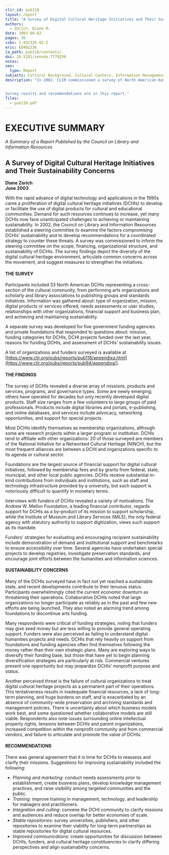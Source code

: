 ```yaml
---
clir_id: pub118
layout: report
title: "A Survey of Digital Cultural Heritage Initiatives and Their Sustainability Concerns"
authors: 
  - Zorich, Diane M.
date: 2003-06-02
pages: 56
isbn: 1-932326-02-2
eric: ED482236
ia_path: pub118/contents/
doi: 10.5281/zenodo.7779250
notes:
seo:
  type: Report
subjects: Cultural Background, Cultural Centers, Information Management, Information Technology, Program Evaluation
description: "In 2002, CLIR commissioned a survey of North American-based digital cultural heritage initiatives (DCHIs). The purpose of the survey was to identify the scope, financing, organizational structure, and sustainability of DCHIs. To gain a funder’s perspective on these initiatives, the survey also included a few public and private funding organizations that support projects with a digital cultural heritage component. The survey was a preliminary step in a larger effort aimed at developing recommendations for a coordinated strategy to sustain and strengthen digital cultural heritage initiatives and their by-products.


Survey results and recommendations are in this report."
files:
  - pub118.pdf
---
```


# EXECUTIVE SUMMARY

_A Summary of a Report Published by the Council on Library and Information Resources_

A Survey of Digital Cultural Heritage Initiatives and Their Sustainability Concerns
-----------------------------------------------------------------------------------

**Diane Zorich  
June 2003**

With the rapid advance of digital technology and applications in the 1990s came a proliferation of digital cultural heritage initiatives (DCHIs) to develop or facilitate the use of digital products for cultural and educational communities. Demand for such resources continues to increase, yet many DCHIs now face unanticipated challenges to achieving or maintaining sustainability. In 2002, the Council on Library and Information Resources established a steering committee to examine the factors compromising DCHIs’ sustainability and to develop recommendations for a coordinated strategy to counter these threats. A survey was commissioned to inform the steering committee on the scope, financing, organizational structure, and sustainability of DCHIs. The survey findings depict the diversity of the digital cultural heritage environment, articulate common concerns across the movement, and suggest measures to strengthen the initiatives.

#### THE SURVEY

Participants included 33 North American DCHIs representing a cross-section of the cultural community, from performing arts organizations and scholarly and library associations to publishing groups and standards initiatives. Information was gathered about: type of organization, mission, digital products or services offered, needs assessments or user studies, relationships with other organizations, financial support and business plan, and achieving and maintaining sustainability.

A separate survey was developed for five government funding agencies and private foundations that responded to questions about: mission, funding categories for DCHIs, DCHI projects funded over the last year, reasons for funding DCHIs, and assessment of DCHIs’ sustainability issues.

A list of organizations and funders surveyed is available at [https://www.clir.org/pubs/reports/pub118/appendixa.html](https://www.clir.org/pubs/reports/pub94/appendixa/).

#### THE FINDINGS

The survey of DCHIs revealed a diverse array of missions, products and services, programs, and governance types. Some are newly emerging; others have operated for decades but only recently developed digital products. Staff size ranges from a few volunteers to large groups of paid professionals. Products include digital libraries and portals, e-publishing, and online databases, and services include advocacy, networking opportunities, and support for special projects.

Most DCHIs identify themselves as membership organizations, although some are research projects within a larger program or institution. DCHIs tend to affiliate with other organizations: 20 of those surveyed are members of the National Initiative for a Networked Cultural Heritage (NINCH), but the most frequent alliances are between a DCHI and organizations specific to its agenda or cultural sector.

Foundations are the largest source of financial support for digital cultural initiatives, followed by membership fees and by grants from federal, state, municipal, and other local public agencies. DCHIs receive substantial in-kind contributions from individuals and institutions, such as staff and technology infrastructure provided by a university, but such support is notoriously difficult to quantify in monetary terms.

Interviews with funders of DCHIs revealed a variety of motivations. The Andrew W. Mellon Foundation, a leading financial contributor, regards support for DCHIs as a by-product of its mission to support scholarship, while the Institute of Museum and Library Services (IMLS), the only federal agency with statutory authority to support digitization, views such support as its mandate.

Funders’ strategies for evaluating and encouraging recipient sustainability include demonstration of demand and institutional support and benchmarks to ensure accessibility over time. Several agencies have undertaken special projects to develop registries, investigate preservation standards, and encourage joint efforts between the humanities and information sciences.

#### SUSTAINABILITY CONCERNS

Many of the DCHIs surveyed have in fact not yet reached a sustainable state, and recent developments contribute to their tenuous status. Participants overwhelmingly cited the current economic downturn as threatening their operations. Collaborative DCHIs noted that large organizations no longer participate as reliably as in the past and few new efforts are being launched. They also noted an alarming trend among foundations to discontinue arts funding.

Many respondents were critical of funding strategies, noting that funders may give seed money but are less willing to provide general operating support. Funders were also perceived as failing to understand digital humanities projects and needs. DCHIs that rely heavily on support from foundations and funding agencies often find themselves following the money rather than their own strategic plans. Many are exploring ways to diversify their funding base, but those that have yet to begin planning diversification strategies are particularly at risk. Commercial ventures present one opportunity but may jeopardize DCHIs’ nonprofit purpose and status.

Another perceived threat is the failure of cultural organizations to treat digital cultural heritage projects as a permanent part of their operations. This tentativeness results in inadequate financial resources, a lack of long-term planning, and huge burdens on staff, and is exacerbated by an absence of community-wide preservation and archiving standards and management policies. There is uncertainty about which business models work best, and some questioned whether collaborative models are still viable. Respondents also note issues surrounding online intellectual property rights, tensions between DCHIs and parent organizations, increased competition within the nonprofit community and from commercial vendors, and failure to articulate and promote the value of DCHIs.

#### RECOMMENDATIONS

There was general agreement that it is time for DCHIs to reassess and clarify their missions. Suggestions for improving sustainability included the following:

*   _Planning and marketing_: conduct needs assessments prior to establishment, create business plans, develop knowledge management practices, and raise visibility among targeted communities and the public.
*   _Training_: improve training in management, technology, and leadership for managers and practitioners.
*   _Integration and culling_: convene the DCHI community to clarify missions and audiences and reduce overlap for better economies of scale.
*   _Stable repositories_: survey universities, publishers, and other repositories to examine their viability for long-term partnerships as stable repositories for digital cultural resources.
*   _Improved communications_: create opportunities for discussion between DCHIs, funders, and cultural heritage constituencies to clarify differing perspectives and align sustainability concerns.